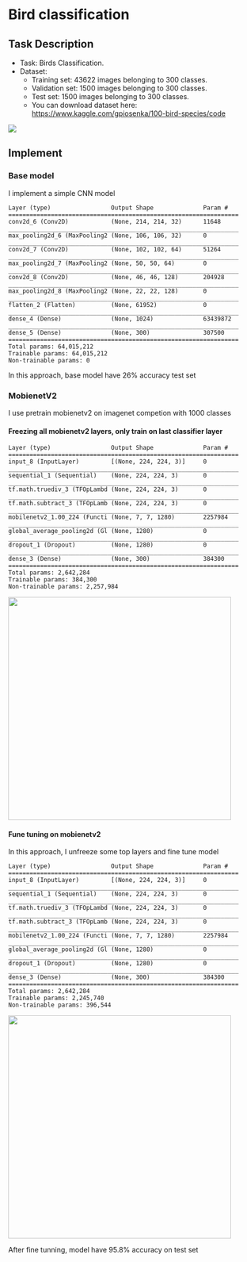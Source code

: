 # Bird classification
## Task Description
- Task: Birds Classification.
- Dataset: 
  + Training set: 43622 images belonging to 300 classes.
  + Validation set: 1500 images belonging to 300 classes.
  + Test set: 1500 images belonging to 300 classes.
  + You can download dataset here: https://www.kaggle.com/gpiosenka/100-bird-species/code

<img src="https://user-images.githubusercontent.com/85773711/135237477-04f35a76-3f97-4acf-a1d8-8cb297ca9039.png"  align="center"/>

## Implement
### Base model
I implement a simple CNN model

<!-- <img src="https://user-images.githubusercontent.com/85773711/135238981-b7e6b363-32ed-4152-8434-fb03d1f5d530.png" width="300" align="center"/> -->
```
Layer (type)                 Output Shape              Param #   
=================================================================
conv2d_6 (Conv2D)            (None, 214, 214, 32)      11648     
_________________________________________________________________
max_pooling2d_6 (MaxPooling2 (None, 106, 106, 32)      0         
_________________________________________________________________
conv2d_7 (Conv2D)            (None, 102, 102, 64)      51264     
_________________________________________________________________
max_pooling2d_7 (MaxPooling2 (None, 50, 50, 64)        0         
_________________________________________________________________
conv2d_8 (Conv2D)            (None, 46, 46, 128)       204928    
_________________________________________________________________
max_pooling2d_8 (MaxPooling2 (None, 22, 22, 128)       0         
_________________________________________________________________
flatten_2 (Flatten)          (None, 61952)             0         
_________________________________________________________________
dense_4 (Dense)              (None, 1024)              63439872  
_________________________________________________________________
dense_5 (Dense)              (None, 300)               307500    
=================================================================
Total params: 64,015,212
Trainable params: 64,015,212
Non-trainable params: 0
```

In this approach, base model have 26% accuracy test set
### MobienetV2
I use pretrain mobienetv2 on imagenet competion with 1000 classes
#### Freezing all mobienetv2 layers, only train on last classifier layer


<!-- <img src="https://user-images.githubusercontent.com/85773711/135242463-0161722c-48f7-4ba3-9c92-e68c9980bd2c.png" width="300" align="center"/> -->
```
Layer (type)                 Output Shape              Param #   
=================================================================
input_8 (InputLayer)         [(None, 224, 224, 3)]     0         
_________________________________________________________________
sequential_1 (Sequential)    (None, 224, 224, 3)       0         
_________________________________________________________________
tf.math.truediv_3 (TFOpLambd (None, 224, 224, 3)       0         
_________________________________________________________________
tf.math.subtract_3 (TFOpLamb (None, 224, 224, 3)       0         
_________________________________________________________________
mobilenetv2_1.00_224 (Functi (None, 7, 7, 1280)        2257984   
_________________________________________________________________
global_average_pooling2d (Gl (None, 1280)              0         
_________________________________________________________________
dropout_1 (Dropout)          (None, 1280)              0         
_________________________________________________________________
dense_3 (Dense)              (None, 300)               384300    
=================================================================
Total params: 2,642,284
Trainable params: 384,300
Non-trainable params: 2,257,984
```
<img src="https://user-images.githubusercontent.com/85773711/135242855-6ccbb98d-ab3f-4ca0-9696-6ae9c34b2629.png" width="450" align="center"/>

#### Fune tuning on mobienetv2
In this approach, I unfreeze some top layers and fine tune model 

<!-- <img src="https://user-images.githubusercontent.com/85773711/135243776-6ca29053-9a45-4eaa-9a8e-46e9e0b4aedc.png" width="300" align="center"/> -->
```
Layer (type)                 Output Shape              Param #   
=================================================================
input_8 (InputLayer)         [(None, 224, 224, 3)]     0         
_________________________________________________________________
sequential_1 (Sequential)    (None, 224, 224, 3)       0         
_________________________________________________________________
tf.math.truediv_3 (TFOpLambd (None, 224, 224, 3)       0         
_________________________________________________________________
tf.math.subtract_3 (TFOpLamb (None, 224, 224, 3)       0         
_________________________________________________________________
mobilenetv2_1.00_224 (Functi (None, 7, 7, 1280)        2257984   
_________________________________________________________________
global_average_pooling2d (Gl (None, 1280)              0         
_________________________________________________________________
dropout_1 (Dropout)          (None, 1280)              0         
_________________________________________________________________
dense_3 (Dense)              (None, 300)               384300    
=================================================================
Total params: 2,642,284
Trainable params: 2,245,740
Non-trainable params: 396,544
```
<img src="https://user-images.githubusercontent.com/85773711/135243826-a23e05fe-7d01-46c1-ae94-48dbc2a5b184.png" width="450" align="center"/>

After fine tunning, model have  95.8% accuracy on test set

